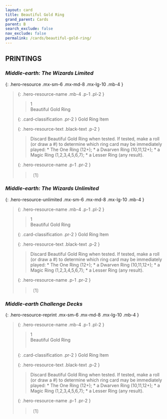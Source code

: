 ```yaml
---
layout: card
title: Beautiful Gold Ring
grand_parent: Cards
parent: B
search_exclude: false
nav_exclude: false
permalink: /cards/beautiful-gold-ring/
---
```


## PRINTINGS


### _Middle-earth: The Wizards Limited_

{: .hero-resource .mx-sm-6 .mx-md-8 .mx-lg-10 .mb-4 }
> {: .hero-resource-name .mb-4 .p-1 .pl-2 }
> > <div class="card-mp">1</div>
> > <div class="card-name">Beautiful Gold Ring</div>
>
> {: .card-classification .pr-2 }
> Gold Ring Item
>
> {: .hero-resource-text .black-text .p-2 }
> > Discard Beautiful Gold Ring when tested. If tested, make a roll (or draw a #) to determine which ring card may be immediately played:  * The One Ring (12+); * a Dwarven Ring (10,11,12+);  * a Magic Ring (1,2,3,4,5,6,7);  * a Lesser Ring (any result). 
> 
> {: .hero-resource-name .p-1 .pr-2 }
> > <div class="card-shield"></div>
> > <div class="card-corruption">〔1〕</div>

### _Middle-earth: The Wizards Unlimited_

{: .hero-resource-unlimited .mx-sm-6 .mx-md-8 .mx-lg-10 .mb-4 }
> {: .hero-resource-name .mb-4 .p-1 .pl-2 }
> > <div class="card-mp">1</div>
> > <div class="card-name">Beautiful Gold Ring</div>
>
> {: .card-classification .pr-2 }
> Gold Ring Item
>
> {: .hero-resource-text .black-text .p-2 }
> > Discard Beautiful Gold Ring when tested. If tested, make a roll (or draw a #) to determine which ring card may be immediately played:  * The One Ring (12+); * a Dwarven Ring (10,11,12+);  * a Magic Ring (1,2,3,4,5,6,7);  * a Lesser Ring (any result). 
> 
> {: .hero-resource-name .p-1 .pr-2 }
> > <div class="card-shield"></div>
> > <div class="card-corruption">〔1〕</div>

### _Middle-earth Challenge Decks_

{: .hero-resource-reprint .mx-sm-6 .mx-md-8 .mx-lg-10 .mb-4 }
> {: .hero-resource-name .mb-4 .p-1 .pl-2 }
> > <div class="card-mp">1</div>
> > <div class="card-name">Beautiful Gold Ring</div>
> > &nbsp;
>
> {: .card-classification .pr-2 }
> Gold Ring Item
>
> {: .hero-resource-text .black-text .p-2 }
> > Discard Beautiful Gold Ring when tested. If tested, make a roll (or draw a #) to determine which ring card may be immediately played:  * The One Ring (12+); * a Dwarven Ring (10,11,12+);  * a Magic Ring (1,2,3,4,5,6,7);  * a Lesser Ring (any result). 
> 
> {: .hero-resource-name .p-1 .pr-2 }
> > <div class="card-shield"></div>
> > <div class="card-corruption">〔1〕</div>
